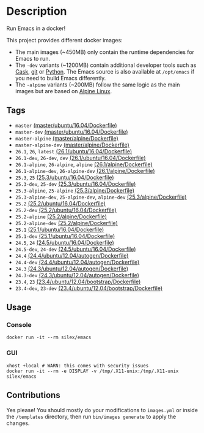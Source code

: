 # Description

Run Emacs in a docker!

This project provides different docker images:

- The main images (~450MB) only contain the runtime dependencies for Emacs to run.
- The `-dev` variants (~1200MB) contain additional developer tools such as [Cask](https://cask.readthedocs.io), [git](https://git-scm.com) or [Python](https://www.python.org).
  The Emacs source is also available at `/opt/emacs` if you need to build Emacs differently.
- The `-alpine` variants (~200MB) follow the same logic as the main images but are based on [Alpine Linux](https://alpinelinux.org).

## Tags

- `master` [(master/ubuntu/16.04/Dockerfile)](https://github.com/silex/docker-emacs/blob/master/master/ubuntu/16.04/Dockerfile)
- `master-dev` [(master/ubuntu/16.04/Dockerfile)](https://github.com/silex/docker-emacs/blob/master/master/ubuntu/16.04/Dockerfile)
- `master-alpine` [(master/alpine/Dockerfile)](https://github.com/silex/docker-emacs/blob/master/master/alpine/Dockerfile)
- `master-alpine-dev` [(master/alpine/Dockerfile)](https://github.com/silex/docker-emacs/blob/master/master/alpine/Dockerfile)
- `26.1`, `26`, `latest` [(26.1/ubuntu/16.04/Dockerfile)](https://github.com/silex/docker-emacs/blob/master/26.1/ubuntu/16.04/Dockerfile)
- `26.1-dev`, `26-dev`, `dev` [(26.1/ubuntu/16.04/Dockerfile)](https://github.com/silex/docker-emacs/blob/master/26.1/ubuntu/16.04/Dockerfile)
- `26.1-alpine`, `26-alpine`, `alpine` [(26.1/alpine/Dockerfile)](https://github.com/silex/docker-emacs/blob/master/26.1/alpine/Dockerfile)
- `26.1-alpine-dev`, `26-alpine-dev` [(26.1/alpine/Dockerfile)](https://github.com/silex/docker-emacs/blob/master/26.1/alpine/Dockerfile)
- `25.3`, `25` [(25.3/ubuntu/16.04/Dockerfile)](https://github.com/silex/docker-emacs/blob/master/25.3/ubuntu/16.04/Dockerfile)
- `25.3-dev`, `25-dev` [(25.3/ubuntu/16.04/Dockerfile)](https://github.com/silex/docker-emacs/blob/master/25.3/ubuntu/16.04/Dockerfile)
- `25.3-alpine`, `25-alpine` [(25.3/alpine/Dockerfile)](https://github.com/silex/docker-emacs/blob/master/25.3/alpine/Dockerfile)
- `25.3-alpine-dev`, `25-alpine-dev`, `alpine-dev` [(25.3/alpine/Dockerfile)](https://github.com/silex/docker-emacs/blob/master/25.3/alpine/Dockerfile)
- `25.2` [(25.2/ubuntu/16.04/Dockerfile)](https://github.com/silex/docker-emacs/blob/master/25.2/ubuntu/16.04/Dockerfile)
- `25.2-dev` [(25.2/ubuntu/16.04/Dockerfile)](https://github.com/silex/docker-emacs/blob/master/25.2/ubuntu/16.04/Dockerfile)
- `25.2-alpine` [(25.2/alpine/Dockerfile)](https://github.com/silex/docker-emacs/blob/master/25.2/alpine/Dockerfile)
- `25.2-alpine-dev` [(25.2/alpine/Dockerfile)](https://github.com/silex/docker-emacs/blob/master/25.2/alpine/Dockerfile)
- `25.1` [(25.1/ubuntu/16.04/Dockerfile)](https://github.com/silex/docker-emacs/blob/master/25.1/ubuntu/16.04/Dockerfile)
- `25.1-dev` [(25.1/ubuntu/16.04/Dockerfile)](https://github.com/silex/docker-emacs/blob/master/25.1/ubuntu/16.04/Dockerfile)
- `24.5`, `24` [(24.5/ubuntu/16.04/Dockerfile)](https://github.com/silex/docker-emacs/blob/master/24.5/ubuntu/16.04/Dockerfile)
- `24.5-dev`, `24-dev` [(24.5/ubuntu/16.04/Dockerfile)](https://github.com/silex/docker-emacs/blob/master/24.5/ubuntu/16.04/Dockerfile)
- `24.4` [(24.4/ubuntu/12.04/autogen/Dockerfile)](https://github.com/silex/docker-emacs/blob/master/24.4/ubuntu/12.04/autogen/Dockerfile)
- `24.4-dev` [(24.4/ubuntu/12.04/autogen/Dockerfile)](https://github.com/silex/docker-emacs/blob/master/24.4/ubuntu/12.04/autogen/Dockerfile)
- `24.3` [(24.3/ubuntu/12.04/autogen/Dockerfile)](https://github.com/silex/docker-emacs/blob/master/24.3/ubuntu/12.04/autogen/Dockerfile)
- `24.3-dev` [(24.3/ubuntu/12.04/autogen/Dockerfile)](https://github.com/silex/docker-emacs/blob/master/24.3/ubuntu/12.04/autogen/Dockerfile)
- `23.4`, `23` [(23.4/ubuntu/12.04/bootstrap/Dockerfile)](https://github.com/silex/docker-emacs/blob/master/23.4/ubuntu/12.04/bootstrap/Dockerfile)
- `23.4-dev`, `23-dev` [(23.4/ubuntu/12.04/bootstrap/Dockerfile)](https://github.com/silex/docker-emacs/blob/master/23.4/ubuntu/12.04/bootstrap/Dockerfile)

## Usage

### Console

``` shell
docker run -it --rm silex/emacs
```

### GUI

``` shell
xhost +local # WARN: this comes with security issues
docker run -it --rm -e DISPLAY -v /tmp/.X11-unix:/tmp/.X11-unix silex/emacs
```

## Contributions

Yes please! You should mostly do your modifications to `images.yml` or inside the `/templates` directory,
then run `bin/images generate` to apply the changes.
